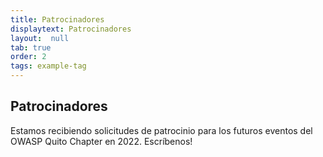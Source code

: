 ```yaml
---
title: Patrocinadores
displaytext: Patrocinadores
layout:  null
tab: true
order: 2
tags: example-tag
---
```


## Patrocinadores

Estamos recibiendo solicitudes de patrocinio para los futuros eventos del OWASP Quito Chapter en 2022. Escríbenos!
